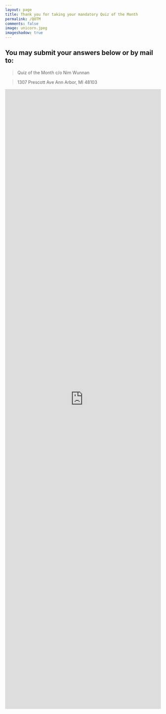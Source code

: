```yaml
---
layout: page
title: Thank you for taking your mandatory Quiz of the Month
permalink: /QOTM
comments: false
image: unicorn.jpeg
imageshadow: true
---
```


## You may submit your answers below or by mail to:

> Quiz of the Month
> c/o Nim Wunnan

> 1307 Prescott Ave
> Ann Arbor, MI 48103

 <iframe id="JotFormIFrame-210958168622057" title="Quiz of the Month" onload="window.parent.scrollTo(0,0)" allowtransparency="true" allowfullscreen="true" allow="geolocation; microphone; camera" src="https://form.jotform.com/210958168622057" frameborder="0" style=" min-width: 100%; height:2000px; border:none;" scrolling="yes" > </iframe> <script type="text/javascript"> var ifr = document.getElementById("JotFormIFrame-210958168622057"); if (ifr) { var src = ifr.src; var iframeParams = []; if (window.location.href && window.location.href.indexOf("?") > -1) { iframeParams = iframeParams.concat(window.location.href.substr(window.location.href.indexOf("?") + 1).split('&')); } if (src && src.indexOf("?") > -1) { iframeParams = iframeParams.concat(src.substr(src.indexOf("?") + 1).split("&")); src = src.substr(0, src.indexOf("?")) } iframeParams.push("isIframeEmbed=1"); ifr.src = src + "?" + iframeParams.join('&'); } window.handleIFrameMessage = function(e) { if (typeof e.data === 'object') { return; } var args = e.data.split(":"); if (args.length > 2) { iframe = document.getElementById("JotFormIFrame-" + args[(args.length - 1)]); } else { iframe = document.getElementById("JotFormIFrame"); } if (!iframe) { return; } switch (args[0]) { case "scrollIntoView": iframe.scrollIntoView(); break; case "setHeight": iframe.style.height = args[1] + "px"; break; case "collapseErrorPage": if (iframe.clientHeight > window.innerHeight) { iframe.style.height = window.innerHeight + "px"; } break; case "reloadPage": window.location.reload(); break; case "loadScript": if( !window.isPermitted(e.origin, ['jotform.com', 'jotform.pro']) ) { break; } var src = args[1]; if (args.length > 3) { src = args[1] + ':' + args[2]; } var script = document.createElement('script'); script.src = src; script.type = 'text/javascript'; document.body.appendChild(script); break; case "exitFullscreen": if (window.document.exitFullscreen) window.document.exitFullscreen(); else if (window.document.mozCancelFullScreen) window.document.mozCancelFullScreen(); else if (window.document.mozCancelFullscreen) window.document.mozCancelFullScreen(); else if (window.document.webkitExitFullscreen) window.document.webkitExitFullscreen(); else if (window.document.msExitFullscreen) window.document.msExitFullscreen(); break; } var isJotForm = (e.origin.indexOf("jotform") > -1) ? true : false; if(isJotForm && "contentWindow" in iframe && "postMessage" in iframe.contentWindow) { var urls = {"docurl":encodeURIComponent(document.URL),"referrer":encodeURIComponent(document.referrer)}; iframe.contentWindow.postMessage(JSON.stringify({"type":"urls","value":urls}), "*"); } }; window.isPermitted = function(originUrl, whitelisted_domains) { var url = document.createElement('a'); url.href = originUrl; var hostname = url.hostname; var result = false; if( typeof hostname !== 'undefined' ) { whitelisted_domains.forEach(function(element) { if( hostname.slice((-1 * element.length - 1)) === '.'.concat(element) || hostname === element ) { result = true; } }); return result; } } if (window.addEventListener) { window.addEventListener("message", handleIFrameMessage, false); } else if (window.attachEvent) { window.attachEvent("onmessage", handleIFrameMessage); } </script>
